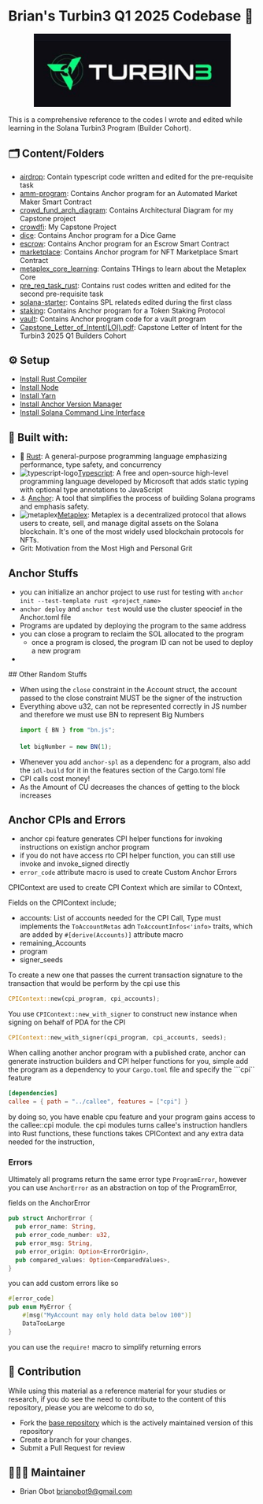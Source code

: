 # Brian's Turbin3 Q1 2025 Codebase 🦇

<div align="center">
  <img src="https://github.com/solana-turbin3/Q1_25_Builder_daniel-burlacu/blob/main/turbine-logo-text.png" alt="Logo" width="400">
</div>

This is a comprehensive reference to the codes I wrote and edited while learning in the Solana Turbin3 Program (Builder Cohort).

## 🗂️ Content/Folders
- [airdrop](/airdrop/): Contain typescript code written and edited for the pre-requisite task
- [amm-program](/amm-program): Contains Anchor program for an Automated Market Maker Smart Contract
- [crowd_fund_arch_diagram](/crowd_fund_arch_diagram): Contains Architectural Diagram for my Capstone project
- [crowdfi](/crowdfi/): My Capstone Project
- [dice](/dice/): Contains Anchor program for a Dice Game
- [escrow](/escrow/): Contains Anchor program for an Escrow Smart Contract
- [marketplace](/marketplace/): Contains Anchor program for NFT Marketplace Smart Contract
- [metaplex_core_learning](/metaplex_core_learning/): Contains THings to learn about the Metaplex Core 
- [pre_req_task_rust](/pre_req_task_rust/): Contains rust codes written and edited for the second pre-requisite task
- [solana-starter](/solana-starter/): Contains SPL relateds edited during the first class
- [staking](/staking/): Contains Anchor program for a Token Staking Protocol
- [vault](/vault): Contains Anchor program code for a vault program
- [Capstone_Letter_of_Intent(LOI).pdf](https://docs.google.com/document/d/1e5ZDsHkfKfeBpUr5ikHsVyoQU9KRSfUrk_yVYZ-yrsA/edit?usp=sharing): Capstone Letter of Intent for the Turbin3 2025 Q1 Builders Cohort


## ⚙️ Setup
- [Install Rust Compiler](https://www.rust-lang.org/tools/install)
- [Install Node](https://nodejs.org/en/download)
- [Install Yarn](https://classic.yarnpkg.com/lang/en/docs/install/)
- [Install Anchor Version Manager](https://www.anchor-lang.com/docs/installation)
- [Install Solana Command Line Interface](https://docs.solana.com/cli/install-solana-cli-tools)


## 🔨 Built with:
- 🦀 [Rust](https://www.rust-lang.org/): A general-purpose programming language emphasizing performance, type safety, and concurrency
- <img src="https://www.svgrepo.com/show/374144/typescript.svg" alt="typescript-logo" width="20"/>[Typescript](https://www.typescriptlang.org/): A free and open-source high-level programming language developed by Microsoft that adds static typing with optional type annotations to JavaScript
- ⚓️ [Anchor](https://www.anchor-lang.com/): A tool that simplifies the process of building Solana programs and emphasis safety.
- <img src="https://avatars.githubusercontent.com/u/84874526?s=200&v=4" alt="metaplex" width="20"/>[Metaplex](https://www.metaplex.com/): Metaplex is a decentralized protocol that allows users to create, sell, and manage digital assets on the Solana blockchain. It's one of the most widely used blockchain protocols for NFTs. 
- Grit: Motivation from the Most High and Personal Grit 


## Anchor Stuffs
- you can initialize an anchor project to use rust for testing with ```anchor init --test-template rust <project_name>```
- ```anchor deploy``` and ```anchor test``` would use the cluster speocief in the Anchor.toml file
- Programs are updated by deploying the program to the same address
- you can close a program to reclaim the SOL allocated to the program
  - once a program is closed, the program ID can not be used to deploy a new program
-

## Other Random Stuffs
- When using the ```close``` constraint in the Account struct, the account passed to the close
constraint MUST be the signer of the instruction
- Everything above u32, can not be represented correctly in JS number and therefore we must use BN to represent Big Numbers
  ```js
  import { BN } from "bn.js";

  let bigNumber = new BN(1);
  ```
- Whenever you add ```anchor-spl``` as a dependenc for a program, also add the ```idl-build``` for it in the features section of the 
Cargo.toml file
- CPI calls cost money!
- As the Amount of CU decreases the chances of getting to the block increases

## Anchor CPIs and Errors
- anchor cpi feature generates CPI helper functions for invoking instructions on existign anchor program
- if you do not have access rto CPI helper function, you can still use invoke and invoke_signed directly
- ```error_code``` attribute macro is used to create Custom Anchor Errors

CPIContext are used to create CPI Context which are similar to COntext, 

Fields on the CPIContext include;
- accounts: List of accounts needed for the CPI Call, Type must implements the ```ToAccountMetas``` adn ```ToAccountInfos<'info>``` traits, which are added by ```#[derive(Accounts)]``` attribute macro
- remaining_Accounts
- program
- signer_seeds

To create a new one that passes the current transaction signature to the transaction that would be perform by the cpi use this

```rust
CPIContext::new(cpi_program, cpi_accounts);
```

You use ```CPIContext::new_with_signer``` to construct  new instance when signing on behalf of  PDA for the CPI

```rust
CPIContext::new_with_signer(cpi_program, cpi_accounts, seeds);
```

When calling another anchor program with a published crate, anchor can generate instruction builders and CPI helper functions for you, simple add the program as a dependency to your ```Cargo.toml``` file and specify the ```cpi`` feature

```Toml
[dependencies]
callee = { path = "../callee", features = ["cpi"] }
```
by doing so, you have enable cpu feature and your program gains access to the callee::cpi module.
the cpi modules turns callee's instruction handlers into Rust functions, these functions takes CPIContext and any extra data needed for the instruction, 

### Errors
Ultimately all programs return the same error type ```ProgramError```, however you can use ```AnchorError``` as an abstraction on top of the ProgramError, 

fields on the AnchorError
```rust
pub struct AnchorError {
  pub error_name: String,
  pub error_code_number: u32,
  pub error_msg: String,
  pub error_origin: Option<ErrorOrigin>,
  pub compared_values: Option<ComparedValues>,
}
```

you can add custom errors like so
```rust
#[error_code]
pub enum MyError {
    #[msg("MyAccount may only hold data below 100")]
    DataTooLarge
}
```
you can use the ```require!``` macro to simplify returning errors

## 🤝 Contribution
While using this material as a reference material for your studies or research, if you do see the need to contribute to the 
content of this repository, please you are welcome to do so, 

- Fork the [base repository](https://github.com/brianobot/TURBIN3-Q1-25) which is the actively maintained version of this repository
- Create a branch for your changes.
- Submit a Pull Request for review


## 👨🏽‍🔧 Maintainer
- Brian Obot <brianobot9@gmail.com>